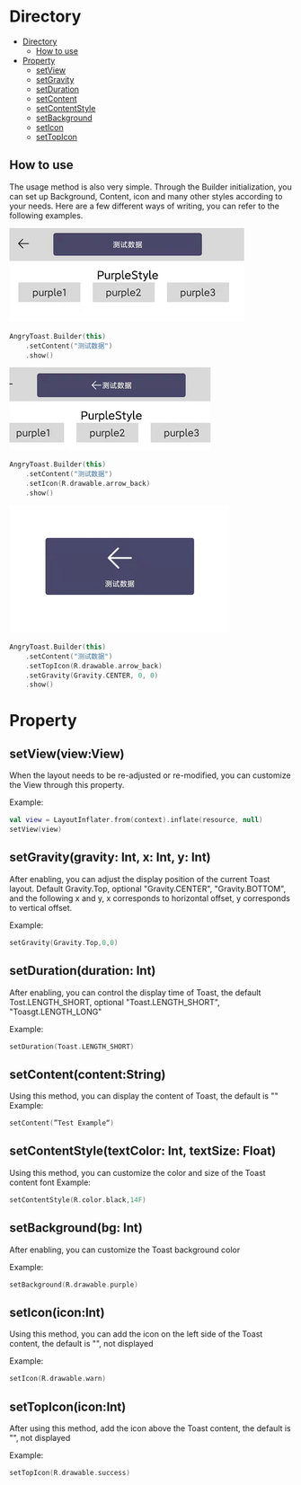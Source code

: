 # Directory

- [Directory](#directory)
  - [How to use](#how-to-use)
- [Property](#property)
  - [setView](#setview)
  - [setGravity](#setgravity)
  - [setDuration](#setduration)
  - [setContent](#setcontent)
  - [setContentStyle](#setcontentstyle)
  - [setBackground](#setbackground)
  - [setIcon](#seticon)
  - [setTopIcon](#settopicon)

## How to use

The usage method is also very simple. Through the Builder initialization, you can set up Background, Content, icon and many other styles according to your needs. Here are a few different ways of writing, you can refer to the following examples.

![toast1](../Image/toast3.png)

```kotlin
AngryToast.Builder(this)
    .setContent("测试数据")
    .show()
```

![toast2](../Image/toast2.png)

```kotlin
AngryToast.Builder(this)
    .setContent("测试数据")
    .setIcon(R.drawable.arrow_back)
    .show()
```

![toast3](../Image/toast1.png)

```kotlin
AngryToast.Builder(this)
    .setContent("测试数据")
    .setTopIcon(R.drawable.arrow_back)
    .setGravity(Gravity.CENTER, 0, 0)
    .show()
```

# Property

## setView(view:View)

When the layout needs to be re-adjusted or re-modified, you can customize the View through this property.

Example:

```kotlin
val view = LayoutInflater.from(context).inflate(resource, null)
setView(view)
```

## setGravity(gravity: Int, x: Int, y: Int)

After enabling, you can adjust the display position of the current Toast layout. Default Gravity.Top, optional "Gravity.CENTER", "Gravity.BOTTOM", and the following x and y, x corresponds to horizontal offset, y corresponds to vertical offset.

Example:

```kotlin
setGravity(Gravity.Top,0,0)
```

## setDuration(duration: Int)

After enabling, you can control the display time of Toast, the default Tost.LENGTH_SHORT, optional "Toast.LENGTH_SHORT", "Toasgt.LENGTH_LONG"

Example:

```kotlin
setDuration(Toast.LENGTH_SHORT)
```

## setContent(content:String)

Using this method, you can display the content of Toast, the default is ""
Example:

```kotlin
setContent(”Test Example“)
```

## setContentStyle(textColor: Int, textSize: Float)

Using this method, you can customize the color and size of the Toast content font
Example:

```kotlin
setContentStyle(R.color.black,14F)
```

## setBackground(bg: Int)

After enabling, you can customize the Toast background color

Example:

```kotlin
setBackground(R.drawable.purple)
```

## setIcon(icon:Int)

Using this method, you can add the icon on the left side of the Toast content, the default is "", not displayed

Example:

```kotlin
setIcon(R.drawable.warn)
```

## setTopIcon(icon:Int)

After using this method, add the icon above the Toast content, the default is "", not displayed

Example:

```kotlin
setTopIcon(R.drawable.success)
```
